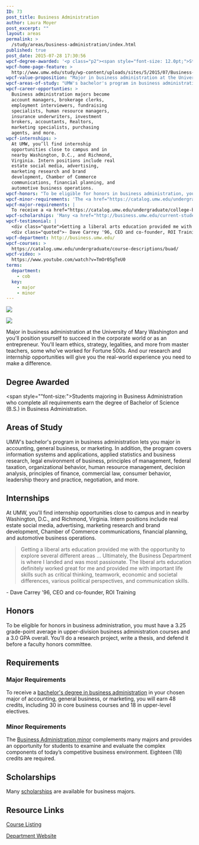 ```yaml
---
ID: 73
post_title: Business Administration
author: Laura Moyer
post_excerpt: ""
layout: areas
permalink: >
  /study/areas/business-administration/index.html
published: true
post_date: 2015-07-28 17:30:56
wpcf-degree-awarded: '<p class="p2"><span style="font-size: 12.0pt;">Students majoring in Business Administration who complete all requirements earn the degree of Bachelor of Science (B.S.) in Business Administration.</span></p>'
wpcf-home-page-feature: >
  http://www.umw.edu/study/wp-content/uploads/sites/5/2015/07/Business-class-1e.jpg
wpcf-value-proposition: "Major in business administration at the University of Mary Washington and you'll position yourself to succeed in the corporate world or as an entrepreneur. You'll learn ethics, strategy, legalities, and more from master teachers, some who’ve worked for Fortune 500s. And our research and internship opportunities will give you the real-world experience you need to make a difference."
wpcf-areas-of-study: "UMW's bachelor's program in business administration lets you major in accounting, general business, or marketing. In addition, the program covers information systems and applications, applied statistics and business research, legal environment of business, principles of management, federal taxation, organizational behavior, human resource management, decision analysis, principles of finance, commercial law, consumer behavior, leadership theory and practice, negotiation, and more."
wpcf-career-opportunties: >
  Business administration majors become
  account managers, brokerage clerks,
  employment interviewers, fundraising
  specialists, human resource managers,
  insurance underwriters, investment
  brokers, accountants, Realtors,
  marketing specialists, purchasing
  agents, and more.
wpcf-internships: >
  At UMW, you’ll find internship
  opportunities close to campus and in
  nearby Washington, D.C., and Richmond,
  Virginia. Intern positions include real
  estate social media, advertising,
  marketing research and brand
  development, Chamber of Commerce
  communications, financial planning, and
  automotive business operations.
wpcf-honors: "To be eligible for honors in business administration, you must have a 3.25 grade-point average in upper-division business administration courses and a 3.0 GPA overall. You'll do a research project, write a thesis, and defend it before a faculty honors committee."
wpcf-minor-requirements: 'The <a href="https://catalog.umw.edu/undergraduate/minors/business-administration/#requirementstext">Business Administration minor</a> complements many majors and provides an opportunity for students to examine and evaluate the complex components of today’s competitive business environment. Eighteen (18) credits are required.'
wpcf-major-requirements: |
  To receive a <a href="https://catalog.umw.edu/undergraduate/college-business/#coursesofstudytext">bachelor's degree in business administration</a> in your chosen major of accounting, general business, or marketing, you will earn 48 credits, including 30 in core business courses and 18 in upper-level electives.
wpcf-scholarships: 'Many <a href="http://business.umw.edu/current-students/undergraduate-scholarships/">scholarships</a> are available for business majors.'
wpcf-testimonial: |
  <div class="quote">Getting a liberal arts education provided me with the opportunity to explore several different areas … Ultimately, the Business Department is where I landed and was most passionate. The liberal arts education definitely worked great for me and provided me with important life skills such as critical thinking, teamwork, economic and societal differences, various political perspectives, and communication skills.</div>
  <div class="quoted">- Dave Carrey '96, CEO and co-founder, ROI Training</div>
wpcf-department: http://business.umw.edu/
wpcf-courses: >
  https://catalog.umw.edu/undergraduate/course-descriptions/buad/
wpcf-video: >
  https://www.youtube.com/watch?v=TmOr05gTeU0
terms:
  department:
    - cob
  key:
    - major
    - minor
---
```


<!-- Types Custom Fields: -->
[![](http://www.umw.edu/study/wp-content/uploads/sites/5/2015/07/Business-class-1e.jpg)](http://www.umw.edu/study/wp-content/uploads/sites/5/2015/07/Business-class-1e.jpg)
<!-- End home-page-feature -->

<!-- video -->
[![](https://i.ytimg.com/vi/TmOr05gTeU0/hqdefault.jpg)](https://www.youtube.com/watch?v=TmOr05gTeU0)
<!-- End video -->

<!-- value-proposition -->
Major in business administration at the University of Mary Washington and you\'ll position yourself to succeed in the corporate world or as an entrepreneur. You\'ll learn ethics, strategy, legalities, and more from master teachers, some who’ve worked for Fortune 500s. And our research and internship opportunities will give you the real-world experience you need to make a difference.
<!-- End value-proposition -->

<!-- degree-awarded -->
## Degree Awarded
<span style=""font-size:">Students majoring in Business Administration who complete all requirements earn the degree of Bachelor of Science (B.S.) in Business Administration.</span>
<!-- End degree-awarded -->
<!-- areas-of-study -->
## Areas of Study
UMW\'s bachelor\'s program in business administration lets you major in accounting, general business, or marketing. In addition, the program covers information systems and applications, applied statistics and business research, legal environment of business, principles of management, federal taxation, organizational behavior, human resource management, decision analysis, principles of finance, commercial law, consumer behavior, leadership theory and practice, negotiation, and more.
<!-- End areas-of-study -->

<!-- internships -->
## Internships
At UMW, you’ll find internship opportunities close to campus and in nearby Washington, D.C., and Richmond, Virginia. Intern positions include real estate social media, advertising, marketing research and brand development, Chamber of Commerce communications, financial planning, and automotive business operations.
<!-- End internships -->

<!-- testimonial -->
> <div class="quote">Getting a liberal arts education provided me with the opportunity to explore several different areas … Ultimately, the Business Department is where I landed and was most passionate. The liberal arts education definitely worked great for me and provided me with important life skills such as critical thinking, teamwork, economic and societal differences, various political perspectives, and communication skills.</div>
<div class="quoted">- Dave Carrey '96, CEO and co-founder, ROI Training</div>
<!-- End testimonial -->

<!-- honors -->
## Honors
To be eligible for honors in business administration, you must have a 3.25 grade-point average in upper-division business administration courses and a 3.0 GPA overall. You\'ll do a research project, write a thesis, and defend it before a faculty honors committee.
<!-- End honors -->

<!-- requirements -->
## Requirements

<!-- major-requirements -->
### Major Requirements
To receive a [bachelor\'s degree in business administration]("https://catalog.umw.edu/undergraduate/college-business/#coursesofstudytext") in your chosen major of accounting, general business, or marketing, you will earn 48 credits, including 30 in core business courses and 18 in upper-level electives.
<!-- End major-requirements -->

<!-- minor-requirements -->
### Minor Requirements
The [Business Administration minor]("https://catalog.umw.edu/undergraduate/minors/business-administration/#requirementstext") complements many majors and provides an opportunity for students to examine and evaluate the complex components of today’s competitive business environment. Eighteen (18) credits are required.
<!-- End minor-requirements -->

<!-- End requirements -->

<!-- scholarships -->
## Scholarships
Many [scholarships]("http://business.umw.edu/current-students/undergraduate-scholarships/") are available for business majors.
<!-- End scholarships -->

<!-- resource-links -->
## Resource Links

<!-- courses -->
[Course Listing](https://catalog.umw.edu/undergraduate/course-descriptions/buad/)

<!-- End courses -->


<!-- department -->
[Department Website](http://business.umw.edu/)

<!-- End department -->

<!-- End resource-links -->

<!-- End Types Custom Fields -->